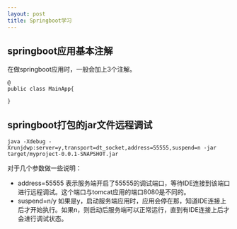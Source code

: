 ```yaml
---
layout: post
title: Springboot学习
---
```


## springboot应用基本注解

在做springboot应用时，一般会加上3个注解。

```
@
public class MainApp{

}
```


## springboot打包的jar文件远程调试

```
java -Xdebug -Xrunjdwp:server=y,transport=dt_socket,address=55555,suspend=n -jar target/myproject-0.0.1-SNAPSHOT.jar
```

对于几个参数做一些说明：

- address=55555 表示服务端开启了55555的调试端口，等待IDE连接到该端口进行远程调试。这个端口与tomcat应用的端口8080是不同的。
- suspend=n/y  如果是y，启动服务端应用时，应用会停在那，知道IDE连接上后才开始执行。如果n，则启动后服务端可以正常运行，直到有IDE连接上后才会进行调试状态。


